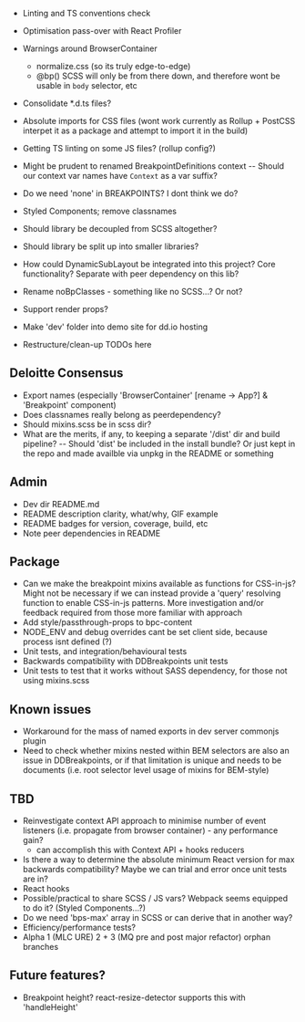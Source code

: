 - Linting and TS conventions check
- Optimisation pass-over with React Profiler
- Warnings around BrowserContainer
  - normalize.css (so its truly edge-to-edge)
  - @bp() SCSS will only be from there down, and therefore wont be usable in `body` selector, etc
- Consolidate \*.d.ts files?
- Absolute imports for CSS files (wont work currently as Rollup + PostCSS interpet it as a package and attempt to import it in the build)
- Getting TS linting on some JS files? (rollup config?)

- Might be prudent to renamed BreakpointDefinitions context
  -- Should our context var names have `Context` as a var suffix?
- Do we need 'none' in BREAKPOINTS? I dont think we do?
- Styled Components; remove classnames
- Should library be decoupled from SCSS altogether?
- Should library be split up into smaller libraries?
- How could DynamicSubLayout be integrated into this project? Core functionality? Separate with peer dependency on this lib?
- Rename noBpClasses - something like no SCSS...? Or not?
- Support render props?
- Make 'dev' folder into demo site for dd.io hosting
- Restructure/clean-up TODOs here

## Deloitte Consensus

- Export names (especially 'BrowserContainer' [rename -> App?] & 'Breakpoint' component)
- Does classnames really belong as peerdependency?
- Should mixins.scss be in scss dir?
- What are the merits, if any, to keeping a separate '/dist' dir and build pipeline?
  -- Should 'dist' be included in the install bundle? Or just kept in the repo and made availble via unpkg in the README or something

## Admin

- Dev dir README.md
- README description clarity, what/why, GIF example
- README badges for version, coverage, build, etc
- Note peer dependencies in README

## Package

- Can we make the breakpoint mixins available as functions for CSS-in-js? Might not be necessary if we can instead provide a 'query' resolving function to enable CSS-in-js patterns. More investigation and/or feedback required from those more familiar with approach
- Add style/passthrough-props to bpc-content
- NODE_ENV and debug overrides cant be set client side, because process isnt defined (?)
- Unit tests, and integration/behavioural tests
- Backwards compatibility with DDBreakpoints unit tests
- Unit tests to test that it works without SASS dependency, for those not using mixins.scss

## Known issues

- Workaround for the mass of named exports in dev server commonjs plugin
- Need to check whether mixins nested within BEM selectors are also an issue in DDBreakpoints, or if that limitation is unique and needs to be documents (i.e. root selector level usage of mixins for BEM-style)

## TBD

- Reinvestigate context API approach to minimise number of event listeners (i.e. propagate from browser container) - any performance gain?
  - can accomplish this with Context API + hooks reducers
- Is there a way to determine the absolute minimum React version for max backwards compatibility? Maybe we can trial and error once unit tests are in?
- React hooks
- Possible/practical to share SCSS / JS vars? Webpack seems equipped to do it? (Styled Components...?)
- Do we need 'bps-max' array in SCSS or can derive that in another way?
- Efficiency/performance tests?
- Alpha 1 (MLC URE) 2 + 3 (MQ pre and post major refactor) orphan branches

## Future features?

- Breakpoint height? react-resize-detector supports this with 'handleHeight'
